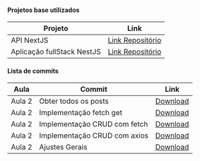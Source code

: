 #### Projetos base utilizados
Projeto | Link
------ | ------
API NextJS | [Link Repositório](https://github.com/treinaweb/treinaweb-nextjs-apis)
Aplicação fullStack NestJS | [Link Repositório](https://github.com/treinaweb/treinaweb-nextjs-fullstack)

#### Lista de commits
Aula | Commit | Link
------ | ------ | ------
Aula 2 | Obter todos os posts | [Download](https://github.com/treinaweb/treinaweb-nextjs-fullstack/archive/b7a3496e0c3e4ab14251b8257a3719a0f54a08cb.zip)
Aula 2 | Implementação fetch get | [Download](https://github.com/treinaweb/treinaweb-nextjs-fullstack/archive/d1559a6bbc8a69f7d787368ca2ea3be57aed3058.zip)
Aula 2 | Implementação CRUD com fetch | [Download](https://github.com/treinaweb/treinaweb-nextjs-fullstack/archive/84136bf6362bbeff8719c22ee1bed5b0d24fb50c.zip)
Aula 2 | Implementação CRUD com axios | [Download](https://github.com/treinaweb/treinaweb-nextjs-fullstack/archive/f0b812cdc066680832c95bf5f23c3c8cdfcf7b78.zip)
Aula 2 | Ajustes Gerais | [Download](https://github.com/treinaweb/treinaweb-nextjs-fullstack/archive/c0e11ebad5b93636336eb4e5ab3245172c0e4239.zip)
